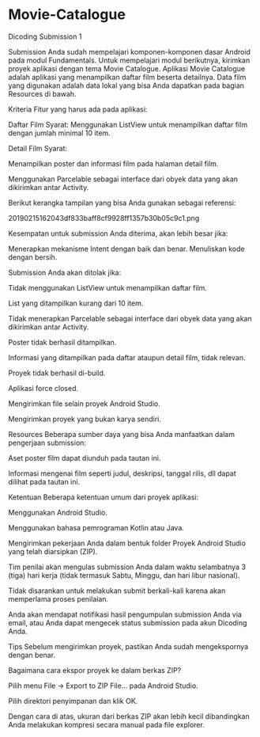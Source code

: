 # Movie-Catalogue
Dicoding Submission 1

Submission
Anda sudah mempelajari komponen-komponen dasar Android pada modul Fundamentals.  Untuk  mempelajari modul berikutnya, kirimkan proyek aplikasi dengan tema Movie Catalogue. Aplikasi Movie Catalogue adalah aplikasi yang menampilkan daftar film beserta detailnya. Data film yang digunakan adalah data lokal yang bisa Anda dapatkan pada bagian Resources di bawah.



Kriteria
Fitur yang harus ada pada aplikasi:

Daftar Film
Syarat:
Menggunakan ListView untuk menampilkan daftar film dengan jumlah minimal 10 item.

Detail Film
Syarat:

Menampilkan poster dan informasi film pada halaman detail film.

Menggunakan Parcelable sebagai interface dari obyek data yang akan dikirimkan antar Activity.



Berikut kerangka tampilan yang bisa Anda gunakan sebagai referensi:

20190215162043df833baff8cf9928ff1357b30b05c9c1.png



Kesempatan untuk submission Anda diterima, akan lebih besar jika:

Menerapkan mekanisme Intent dengan baik dan benar.
Menuliskan kode dengan bersih.


Submission Anda akan ditolak jika:

Tidak menggunakan ListView untuk menampilkan daftar film.

List yang ditampilkan kurang dari 10 item.

Tidak menerapkan Parcelable sebagai interface dari obyek data yang akan dikirimkan antar Activity.

Poster tidak berhasil ditampilkan.

Informasi yang ditampilkan pada daftar ataupun detail film, tidak relevan.

Proyek tidak berhasil di-build.

Aplikasi force closed.

Mengirimkan file selain proyek Android Studio.

Mengirimkan proyek yang bukan karya sendiri.



Resources
Beberapa sumber daya yang bisa Anda manfaatkan dalam pengerjaan submission:

Aset poster film dapat diunduh pada tautan ini. 

Informasi mengenai film seperti judul, deskripsi, tanggal rilis, dll dapat dilihat pada tautan ini.


Ketentuan
Beberapa ketentuan umum dari proyek aplikasi:

Menggunakan Android Studio.

Menggunakan bahasa pemrograman Kotlin atau Java.

Mengirimkan pekerjaan Anda dalam bentuk folder Proyek Android Studio yang telah diarsipkan (ZIP).

Tim penilai akan mengulas submission Anda dalam waktu selambatnya 3 (tiga) hari kerja (tidak termasuk Sabtu, Minggu, dan hari libur nasional).

Tidak disarankan untuk melakukan submit berkali-kali karena akan memperlama proses penilaian.

Anda akan mendapat notifikasi hasil pengumpulan submission Anda via email, atau Anda dapat mengecek status submission pada akun Dicoding Anda.



Tips
Sebelum mengirimkan proyek, pastikan Anda sudah mengekspornya dengan benar.

Bagaimana cara ekspor proyek ke dalam berkas ZIP?

Pilih menu File → Export to ZIP File... pada Android Studio.

Pilih direktori penyimpanan dan klik OK.

Dengan cara di atas, ukuran dari berkas ZIP akan lebih kecil dibandingkan Anda melakukan kompresi secara manual pada file explorer.
